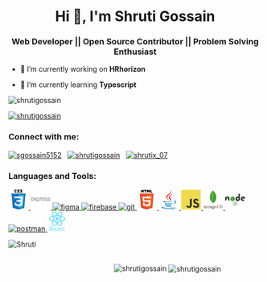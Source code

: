 <h1 align="center">Hi 👋, I'm Shruti Gossain</h1>
<h3 align="center">Web Developer || Open Source Contributor || Problem Solving Enthusiast</h3>


- 🔭 I’m currently working on **HRhorizon**

- 🌱 I’m currently learning **Typescript**

<p align="left"> <img src="https://komarev.com/ghpvc/?username=shrutigossain&label=Profile%20views&color=0e75b6&style=flat" alt="shrutigossain" /> </p>

<p align="left"> <a href="https://github.com/ryo-ma/github-profile-trophy"><img src="https://github-profile-trophy.vercel.app/?username=shrutigossain" alt="shrutigossain" /></a> </p>

<h3 align="left">Connect with me:</h3>
<p align="left">
<a href="https://twitter.com/sgossain5152" target="blank"><img align="center" src="https://raw.githubusercontent.com/rahuldkjain/github-profile-readme-generator/master/src/images/icons/Social/twitter.svg" alt="sgossain5152" height="30" width="40" /></a> &nbsp; 
<a href="https://linkedin.com/in/shrutigossain" target="blank"><img align="center" src="https://raw.githubusercontent.com/rahuldkjain/github-profile-readme-generator/master/src/images/icons/Social/linked-in-alt.svg" alt="shrutigossain" height="30" width="40" /></a> &nbsp;
<a href="https://instagram.com/shrutix_07" target="blank"><img align="center" src="https://raw.githubusercontent.com/rahuldkjain/github-profile-readme-generator/master/src/images/icons/Social/instagram.svg" alt="shrutix_07" height="30" width="40" /></a> &nbsp;
</p>

<h3 align="left">Languages and Tools:</h3>
<p align="left"> <a href="https://www.w3schools.com/css/" target="_blank" rel="noreferrer"> <img src="https://raw.githubusercontent.com/devicons/devicon/master/icons/css3/css3-original-wordmark.svg" alt="css3" width="40" height="40"/> </a><a href="https://expressjs.com" target="_blank" rel="noreferrer"> <img src="https://raw.githubusercontent.com/devicons/devicon/master/icons/express/express-original-wordmark.svg" alt="express" width="40" height="40"/> </a> <a href="https://www.figma.com/" target="_blank" rel="noreferrer"> <img src="https://www.vectorlogo.zone/logos/figma/figma-icon.svg" alt="figma" width="40" height="40"/> </a> <a href="https://firebase.google.com/" target="_blank" rel="noreferrer"> <img src="https://www.vectorlogo.zone/logos/firebase/firebase-icon.svg" alt="firebase" width="40" height="40"/> </a> <a href="https://git-scm.com/" target="_blank" rel="noreferrer"> <img src="https://www.vectorlogo.zone/logos/git-scm/git-scm-icon.svg" alt="git" width="40" height="40"/> </a> <a href="https://www.w3.org/html/" target="_blank" rel="noreferrer"> <img src="https://raw.githubusercontent.com/devicons/devicon/master/icons/html5/html5-original-wordmark.svg" alt="html5" width="40" height="40"/> </a> <a href="https://www.java.com" target="_blank" rel="noreferrer"> <img src="https://raw.githubusercontent.com/devicons/devicon/master/icons/java/java-original.svg" alt="java" width="40" height="40"/> </a> <a href="https://developer.mozilla.org/en-US/docs/Web/JavaScript" target="_blank" rel="noreferrer"> <img src="https://raw.githubusercontent.com/devicons/devicon/master/icons/javascript/javascript-original.svg" alt="javascript" width="40" height="40"/> </a> <a href="https://www.mongodb.com/" target="_blank" rel="noreferrer"> <img src="https://raw.githubusercontent.com/devicons/devicon/master/icons/mongodb/mongodb-original-wordmark.svg" alt="mongodb" width="40" height="40"/> </a> <a href="https://nodejs.org" target="_blank" rel="noreferrer"> <img src="https://raw.githubusercontent.com/devicons/devicon/master/icons/nodejs/nodejs-original-wordmark.svg" alt="nodejs" width="40" height="40"/> </a> <a href="https://postman.com" target="_blank" rel="noreferrer"> <img src="https://www.vectorlogo.zone/logos/getpostman/getpostman-icon.svg" alt="postman" width="40" height="40"/> </a> <a href="https://reactjs.org/" target="_blank" rel="noreferrer"> <img src="https://raw.githubusercontent.com/devicons/devicon/master/icons/react/react-original-wordmark.svg" alt="react" width="40" height="40"/> </a> </p>

<p><a href="https://www.buymeacoffee.com/Shruti"> <img align="left" src="https://cdn.buymeacoffee.com/buttons/v2/default-yellow.png" height="50" width="210" alt="Shruti" /></a></p><br><br>

<p><img align="left" src="https://github-readme-stats.vercel.app/api/top-langs?username=shrutigossain&show_icons=true&locale=en&layout=compact" alt="shrutigossain" /></p>

<p>&nbsp;<img align="center" src="https://github-readme-stats.vercel.app/api?username=shrutigossain&show_icons=true&locale=en" alt="shrutigossain" /></p>
